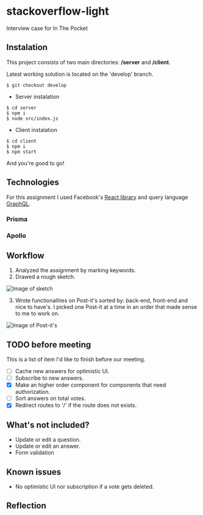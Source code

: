 # stackoverflow-light
Interview case for In The Pocket 

## Instalation

This project consists of two main directories: **/server** and **/client**.

Latest working solution is located on the 'develop' branch.

`$ git checkout develop`

- Server instalation

```
$ cd server
$ npm i 
$ node src/index.js
```

- Client instalation

```
$ cd client
$ npm i
$ npm start
```

And you're good to go! 

## Technologies

For this assignment I used Facebook's [React library](https://reactjs.org/) and query language [GraphQL](https://graphql.org/).

### Prisma

### Apollo

## Workflow

1. Analyzed the assignment by marking keywords.
2. Drawed a rough sketch.

![Image of sketch](https://i.imgur.com/NezMLmc.jpg)

3. Wrote functionalities on Post-it's sorted by: back-end, front-end and nice to have's.
   I picked one Post-it at a time in an order that made sense to me to work on.
   
![Image of Post-it's](https://i.imgur.com/rJZTImo.jpg)

## TODO before meeting

This is a list of item I'd like to finish before our meeting.

- [ ] Cache new answers for optimistic UI.
- [ ] Subscribe to new answers.
- [x] Make an higher order component for components that need authorization.
- [ ] Sort answers on total votes.
- [x] Redirect routes to '/' if the route does not exists.

## What's not included?

- Update or edit a question.
- Update or edit an answer.
- Form validation

## Known issues

- No optimistic UI nor subscription if a vote gets deleted.

## Reflection
